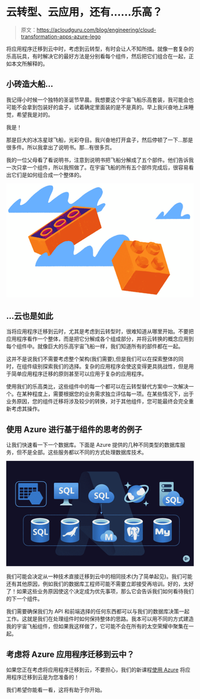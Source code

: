 # 云转型、云应用，还有……乐高？

> 原文：<https://acloudguru.com/blog/engineering/cloud-transformation-apps-azure-lego>

将应用程序迁移到云中时，考虑到云转型，有时会让人不知所措。就像一套复杂的乐高玩具，有时解决它的最好方法是分别看每个组件，然后把它们组合在一起，正如本文所解释的。

## 小砖造大船…

我记得小时候一个独特的圣诞节早晨。我想要这个宇宙飞船乐高套装，我可能会也可能不会拿到包装好的盒子，试着确定里面装的是不是真的。早上我兴奋地上床睡觉，希望我是对的。

我是！

那是巨大的冰冻星球飞船，光彩夺目。我兴奋地打开盒子，然后停顿了一下…那是很多件。所以我拿出了说明书。那…有很多页。

我的一位父母看了看说明书，注意到说明书把飞船分解成了五个部件。他们告诉我一次只拿一个组件，所以我照做了。在宇宙飞船的所有五个部件完成后，很容易看出它们是如何组合成一个整体的。

![Lego](img/1072472f4b6d3e90c2cc9c6f6d92d353.png)

## …云也是如此

当将应用程序迁移到云时，尤其是考虑到云转型时，很难知道从哪里开始。不要把应用程序看作一个整体，而是把它分解成各个组成部分，并将云转换的概念应用到每个组件中。就像巨大的乐高宇宙飞船一样，我们知道所有的部件都在一起。

这并不是说我们不需要考虑整个架构(我们需要),但是我们可以在探索整体的同时，在组件级别探索我们的选择。复杂的应用程序会使这变得更具挑战性，但是用于简单应用程序迁移的原则甚至可以应用于复杂的应用程序。

使用我们的乐高类比，这些组件中的每一个都可以在云转型替代方案中一次解决一个。在某种程度上，需要根据您的业务需求独立评估每一项。在某些情况下，出于业务原因，您的组件迁移将涉及较少的转换，对于其他组件，您可能最终会完全重新考虑其操作。

## 使用 Azure 进行基于组件的思考的例子

让我们快速看一下一个数据库。下面是 Azure 提供的几种不同类型的数据库服务，但不是全部。这些服务都以不同的方式处理数据库技术。

![](img/2a595a83878ee6b88f93e7f7cfd5231a.png)

我们可能会决定从一种技术直接迁移到云中的相同技术(为了简单起见)。我们可能还有其他原因，例如我们的数据库工程师可能不需要立即接受再培训。好的，太好了！如果这些业务原因使这个决定成为优先事项，那么它会告诉我们如何看待我们的下一个组件。

我们需要确保我们为 API 和前端选择的任何东西都可以与我们的数据库决策一起工作。这就是我们在处理组件时如何保持整体的思路。我本可以用不同的方式建造我的宇宙飞船组件，但如果我这样做了，它可能不会在所有的太空荣耀中聚集在一起。

## 考虑将 Azure 应用程序迁移到云中？

如果您正在考虑将应用程序迁移到云，不要担心，我们的新课程[使用 Azure](https://acloudguru.com/course/move-an-application-to-the-cloud-with-azure) 将应用程序迁移到云是为您准备的！

我们希望你能看一看，这将有助于你开始。